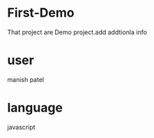 # First-Demo
That project are Demo project.add addtionla info

# user
manish patel 
# language 
javascript 